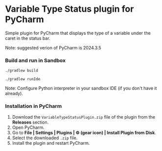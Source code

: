 # Variable Type Status plugin for PyCharm

Simple plugin for PyCharm that displays the type of a variable under the caret in the status bar.

Note: suggested verion of PyCharm is 2024.3.5

### Build and run in Sandbox 
`./gradlew build`

`./gradlew runIde`

Note: Configure Python interpreter in your sandbox IDE (if you don't have it already).

### Installation in PyCharm
1. Download the `VariableTypeStatusPlugin.zip` file of the plugin from the **Releases** section.
2. Open PyCharm.
3. Go to **File | Settings | Plugins | ⚙ (gear icon) | Install Plugin from Disk**.
4. Select the downloaded `.zip` file.
5. Install the plugin and restart PyCharm.